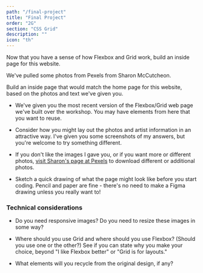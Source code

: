```yaml
---
path: "/final-project"
title: "Final Project"
order: "2G"
section: "CSS Grid"
description: ""
icon: "th"
---
```


Now that you have a sense of how Flexbox and Grid work, build an inside page for this website.

We've pulled some photos from Pexels from Sharon McCutcheon.

Build an inside page that would match the home page for this website, based on the photos and text we've given you.

- We've given you the most recent version of the Flexbox/Grid web page we've built over the workshop. You may have elements from here that you want to reuse.

- Consider how you might lay out the photos and artist information in an attractive way. I've given you some screenshots of my answers, but you're welcome to try something different.

- If you don't like the images I gave you, or if you want more or different photos, [visit Sharon's page at Pexels](https://www.pexels.com/@mccutcheon) to download different or additional photos.

- Sketch a quick drawing of what the page might look like before you start coding. Pencil and paper are fine - there's no need to make a Figma drawing unless you really want to!

### Technical considerations

- Do you need responsive images? Do you need to resize these images in some way?

- Where should you use Grid and where should you use Flexbox? (Should you use one or the other?) See if you can state why you make your choice, beyond "I like Flexbox better" or "Grid is for layouts."

- What elements will you recycle from the original design, if any?





